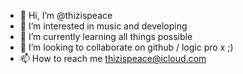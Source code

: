 - 👋 Hi, I’m @thizispeace
- 👀 I’m interested in music and developing 
- 🌱 I’m currently learning all things possible 
- 💞️ I’m looking to collaborate on github / logic pro x ;)
- 📫 How to reach me thizispeace@icloud.com

<!---
thizispeace/thizispeace is a ✨ special ✨ repository because its `README.md` (this file) appears on your GitHub profile.
You can click the Preview link to take a look at your changes.
--->
